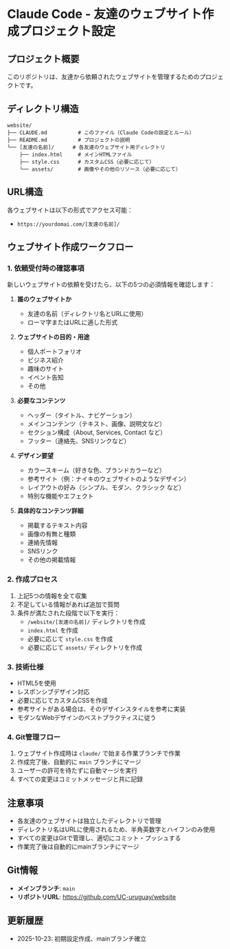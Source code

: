 # Claude Code - 友達のウェブサイト作成プロジェクト設定

## プロジェクト概要
このリポジトリは、友達から依頼されたウェブサイトを管理するためのプロジェクトです。

## ディレクトリ構造
```
website/
├── CLAUDE.md          # このファイル（Claude Codeの設定とルール）
├── README.md          # プロジェクトの説明
└── [友達の名前]/      # 各友達のウェブサイト用ディレクトリ
    ├── index.html     # メインHTMLファイル
    ├── style.css      # カスタムCSS（必要に応じて）
    └── assets/        # 画像やその他のリソース（必要に応じて）
```

## URL構造
各ウェブサイトは以下の形式でアクセス可能：
- `https://yourdomai.com/[友達の名前]/`

## ウェブサイト作成ワークフロー

### 1. 依頼受付時の確認事項
新しいウェブサイトの依頼を受けたら、以下の5つの必須情報を確認します：

1. **誰のウェブサイトか**
   - 友達の名前（ディレクトリ名とURLに使用）
   - ローマ字またはURLに適した形式

2. **ウェブサイトの目的・用途**
   - 個人ポートフォリオ
   - ビジネス紹介
   - 趣味のサイト
   - イベント告知
   - その他

3. **必要なコンテンツ**
   - ヘッダー（タイトル、ナビゲーション）
   - メインコンテンツ（テキスト、画像、説明文など）
   - セクション構成（About, Services, Contact など）
   - フッター（連絡先、SNSリンクなど）

4. **デザイン要望**
   - カラースキーム（好きな色、ブランドカラーなど）
   - 参考サイト（例：ナイキのウェブサイトのようなデザイン）
   - レイアウトの好み（シンプル、モダン、クラシック など）
   - 特別な機能やエフェクト

5. **具体的なコンテンツ詳細**
   - 掲載するテキスト内容
   - 画像の有無と種類
   - 連絡先情報
   - SNSリンク
   - その他の掲載情報

### 2. 作成プロセス
1. 上記5つの情報を全て収集
2. 不足している情報があれば追加で質問
3. 条件が満たされた段階で以下を実行：
   - `/website/[友達の名前]/` ディレクトリを作成
   - `index.html` を作成
   - 必要に応じて `style.css` を作成
   - 必要に応じて `assets/` ディレクトリを作成

### 3. 技術仕様
- HTML5を使用
- レスポンシブデザイン対応
- 必要に応じてカスタムCSSを作成
- 参考サイトがある場合は、そのデザインスタイルを参考に実装
- モダンなWebデザインのベストプラクティスに従う

### 4. Git管理フロー
1. ウェブサイト作成時は `claude/` で始まる作業ブランチで作業
2. 作成完了後、自動的に `main` ブランチにマージ
3. ユーザーの許可を待たずに自動マージを実行
4. すべての変更はコミットメッセージと共に記録

## 注意事項
- 各友達のウェブサイトは独立したディレクトリで管理
- ディレクトリ名はURLに使用されるため、半角英数字とハイフンのみ使用
- すべての変更はGitで管理し、適切にコミット・プッシュする
- 作業完了後は自動的にmainブランチにマージ

## Git情報
- **メインブランチ**: `main`
- **リポジトリURL**: https://github.com/UC-uruguay/website

## 更新履歴
- 2025-10-23: 初期設定作成、mainブランチ確立
